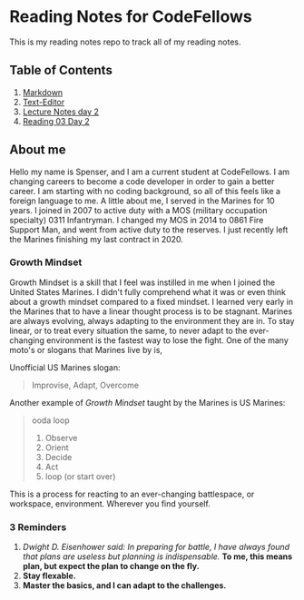 # Reading Notes for CodeFellows

This is my reading notes repo to track all of my reading notes.
## Table of Contents
  1. [Markdown](markdown.md)
  2. [Text-Editor](text-editor.md)
  3. [Lecture Notes day 2](lecture_notes.md)
  4. [Reading 03 Day 2](reading03.md)

## About me
Hello my name is Spenser, and I am a current student at CodeFellows. I am changing careers to become a code developer in order to gain a better career. I am starting with no coding background, so all of this feels like a foreign language to me. A little about me, I served in the Marines for 10 years. I joined in 2007 to active duty with a MOS (military occupation specialty) 0311 Infantryman. I changed my MOS in 2014 to 0861 Fire Support Man, and went from active duty to the reserves. I just recently left the Marines finishing my last contract in 2020.

### Growth Mindset
Growth Mindset is a skill that I feel was instilled in me when I joined the United States Marines. I didn't fully comprehend what it was or even think about a growth mindset compared to a fixed mindset. I learned very early in the Marines that to have a linear thought process is to be stagnant. Marines are always evolving, always adapting to the environment they are in. To stay linear, or to treat every situation the same, to never adapt to the ever-changing environment is the fastest way to lose the fight. One of the many moto's or slogans that Marines live by is,


Unofficial US Marines slogan:
> Improvise, Adapt, Overcome

Another example of *Growth Mindset* taught by the Marines is
US Marines:
> ooda loop
> 1. Observe
> 1. Orient
> 1. Decide
> 1. Act
> 1. loop (or start over)

This is a process for reacting to an ever-changing battlespace, or workspace, environment. Wherever you find yourself.


### 3 Reminders
1. *Dwight D. Eisenhower said: In preparing for battle, I have always found that plans are useless but planning is indispensable.* **To me, this means plan, but expect the plan to change on the fly.**
3. **Stay flexable.**
4. **Master the basics, and I can adapt to the challenges.**
